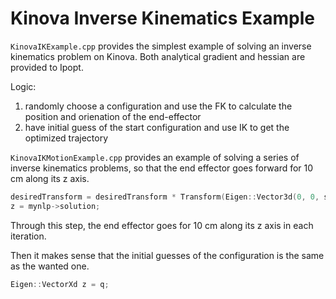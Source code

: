 # Kinova Inverse Kinematics Example

`KinovaIKExample.cpp` provides the simplest example of solving an inverse kinematics problem on Kinova.
Both analytical gradient and hessian are provided to Ipopt.

Logic: 
1. randomly choose a configuration and use the FK to calculate the position and orienation of the end-effector
2. have initial guess of the start configuration and use IK to get the optimized trajectory

`KinovaIKMotionExample.cpp` provides an example of solving a series of inverse kinematics problems,
so that the end effector goes forward for 10 cm along its z axis.

```C++
desiredTransform = desiredTransform * Transform(Eigen::Vector3d(0, 0, step_size));
z = mynlp->solution;
```
Through this step, the end effector goes for 10 cm along its z axis in each iteration. 

Then it makes sense that the initial guesses of the configuration is the same as the wanted one.
```C++
Eigen::VectorXd z = q;
```